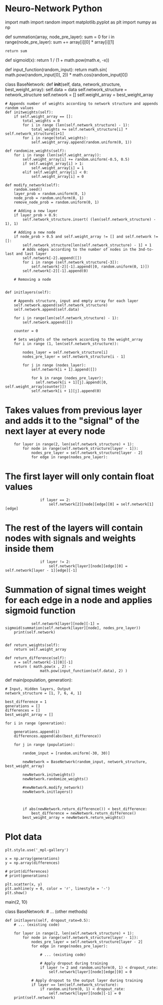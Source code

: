 # Neuro-Network Python

import math
import random
import matplotlib.pyplot as plt
import numpy as np

def summation(array, node_pre_layer):
    sum = 0
    for i in range(node_pre_layer):
        sum += array[i][0] * array[i][1]

    return sum

def sigmoid(x):
    return 1 / (1 + math.pow(math.e, -x))

def input_function(random_input):
    return math.sin( math.pow(random_input[0], 2)) * math.cos(random_input[0])

class BaseNetwork:
    def __init__(self, data, network_structure, best_weight_array):
        self.data = data
        self.network_structure = network_structure
        self.network = []
        self.weight_array = best_weight_array

    # Appends number of weights according to network structure and appends random values
    def initweights(self):
        if self.weight_array == []:
            total_weights = 0
            for i in range (len(self.network_structure) - 1):
                total_weights += self.network_structure[i] * self.network_structure[i+1]
            for i in range(total_weights):
                self.weight_array.append(random.uniform(0, 1))

    def randomize_weights(self):
        for i in range (len(self.weight_array)):
            self.weight_array[i] += random.uniform(-0.5, 0.5)
            if self.weight_array[i] > 1:
                self.weight_array[i] = 1
            elif self.weight_array[i] < 0:
                self.weight_array[i] = 0

    def modify_network(self):
        random.seed()
        layer_prob = random.uniform(0, 1)
        node_prob = random.uniform(0, 1)
        remove_node_prob = random.uniform(0, 1)

        # Adding a new layer
        if layer_prob > 0.9:
            self.network_structure.insert( (len(self.network_structure) - 1), 1)

        # Adding a new node
        if node_prob > 0.5 and self.weight_array != [] and self.network != []:
            self.network_structure[len(self.network_structure) - 1] + 1
            # Adds edges according to the number of nodes in the 3nd-to-last and last layer
            self.network[-2].append([])
            for i in range (self.network_structure[-3]):
                self.network[-2][-1].append([0, random.uniform(0, 1)])
            self.network[-2][-1].append(0)

        # Removing a node


    def initlayers(self):

        # Appends structure, input and empty array for each layer
        self.network.append(self.network_structure)
        self.network.append(self.data)

        for i in range(len(self.network_structure) - 1):
            self.network.append([])

        counter = 0

        # Sets weights of the network according to the weight_array
        for i in range (1, len(self.network_structure)):

            nodes_layer = self.network_structure[i]
            nodes_pre_layer = self.network_structure[i - 1]

            for j in range (nodes_layer):
                self.network[i + 1].append([])

                for k in range (nodes_pre_layer):
                  self.network[i + 1][j].append([0, self.weight_array[counter]])
                self.network[i + 1][j].append(0)

# Takes values from previous layer and adds it to the "signal" of the next layer at every node
        for layer in range(2, len(self.network_structure) + 1):
            for node in range(self.network_structure[layer - 1]):
                nodes_pre_layer = self.network_structure[layer - 2]
                for edge in range(nodes_pre_layer):

# The first layer will only contain float values
                    if layer == 2:
                        self.network[2][node][edge][0] = self.network[1][edge]

# The rest of the layers will contain nodes with signals and weights inside them
                    if layer != 2:
                        self.network[layer][node][edge][0] = self.network[layer - 1][edge][-1]

# Summation of signal times weight for each edge in a node and applies sigmoid function
                self.network[layer][node][-1] = sigmoid(summation(self.network[layer][node], nodes_pre_layer))
        print(self.network)


    def return_weights(self):
        return self.weight_array

    def return_difference(self):
        x = self.network[-1][0][-1]
        return ( math.pow(x , 2) -
                    math.pow(input_function(self.data), 2) )

def main(population, generation):

    # Input, Hidden layers, Output
    network_structure = [1, 7, 6, 4, 1]

    best_difference = 1
    generations = []
    differences = []
    best_weight_array = []

    for i in range (generation):

        generations.append(i)
        differences.append(abs(best_difference))

        for j in range (population):

            random_input = [random.uniform(-30, 30)]

            newNetwork = BaseNetwork(random_input, network_structure, best_weight_array)

            newNetwork.initweights()
            newNetwork.randomize_weights()

            #newNetwork.modify_network()
            newNetwork.initlayers()



            if abs(newNetwork.return_difference()) < best_difference:
                best_difference = newNetwork.return_difference()
            best_weight_array = newNetwork.return_weights()

# Plot data

    plt.style.use('_mpl-gallery')

    x = np.array(generations)
    y = np.array(differences)

    # print(differences)
    # print(generations)

    plt.scatter(x, y)
    plt.axhline(y = 0, color = 'r', linestyle = '-')
    plt.show()

main(2, 10)

class BaseNetwork:
    # ... (other methods)

    def initlayers(self, dropout_rate=0.5):
        # ... (existing code)

        for layer in range(2, len(self.network_structure) + 1):
            for node in range(self.network_structure[layer - 1]):
                nodes_pre_layer = self.network_structure[layer - 2]
                for edge in range(nodes_pre_layer):

                    # ... (existing code)

                    # Apply dropout during training
                    if layer != 2 and random.uniform(0, 1) < dropout_rate:
                        self.network[layer][node][edge][0] = 0

                # Apply dropout to the output layer during training
                if layer == len(self.network_structure):
                    if random.uniform(0, 1) < dropout_rate:
                        self.network[layer][node][-1] = 0
        print(self.network)
